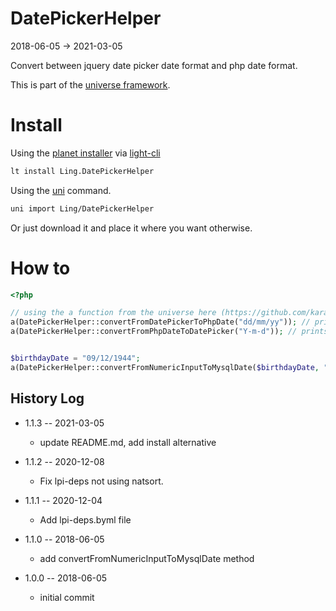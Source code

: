 DatePickerHelper
===========
2018-06-05 -> 2021-03-05



Convert between jquery date picker date format and php date format.


This is part of the [universe framework](https://github.com/karayabin/universe-snapshot).


Install
==========
Using the [planet installer](https://github.com/lingtalfi/Light_PlanetInstaller) via [light-cli](https://github.com/lingtalfi/Light_Cli)
```bash
lt install Ling.DatePickerHelper
```

Using the [uni](https://github.com/lingtalfi/universe-naive-importer) command.
```bash
uni import Ling/DatePickerHelper
```

Or just download it and place it where you want otherwise.



How to
==========



```php
<?php

// using the a function from the universe here (https://github.com/karayabin/universe-snapshot/blob/master/bigbang.php)
a(DatePickerHelper::convertFromDatePickerToPhpDate("dd/mm/yy")); // prints d/m/Y
a(DatePickerHelper::convertFromPhpDateToDatePicker("Y-m-d")); // prints yy-mm-dd


$birthdayDate = "09/12/1944";
a(DatePickerHelper::convertFromNumericInputToMysqlDate($birthdayDate, "d/m/Y")); // 1944-12-09
```






History Log
------------------

- 1.1.3 -- 2021-03-05

    - update README.md, add install alternative

- 1.1.2 -- 2020-12-08

    - Fix lpi-deps not using natsort.

- 1.1.1 -- 2020-12-04

    - Add lpi-deps.byml file

- 1.1.0 -- 2018-06-05

    - add convertFromNumericInputToMysqlDate method

- 1.0.0 -- 2018-06-05

    - initial commit